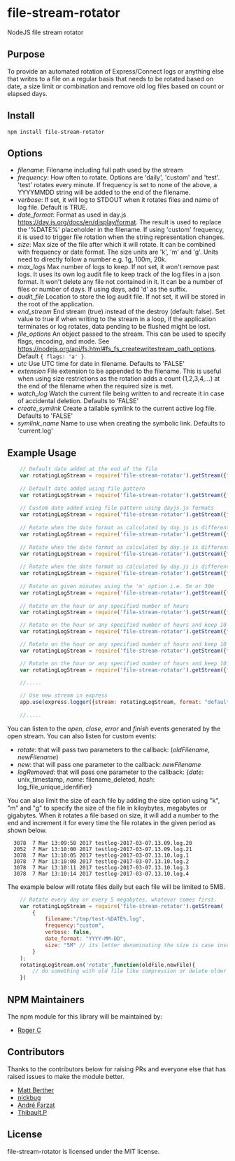 
file-stream-rotator
===================

NodeJS file stream rotator

## Purpose

To provide an automated rotation of Express/Connect logs or anything else that writes to a file on a regular basis that needs to be rotated based on date, a size limit or combination and remove old log files based on count or elapsed days. 

## Install

```
npm install file-stream-rotator
```

## Options

 - *filename*:       Filename including full path used by the stream
 - *frequency*:      How often to rotate. Options are 'daily', 'custom' and 'test'. 'test' rotates every minute.
                     If frequency is set to none of the above, a YYYYMMDD string will be added to the end of the filename.
 - *verbose*:        If set, it will log to STDOUT when it rotates files and name of log file. Default is TRUE.
 - *date_format*:    Format as used in day.js https://day.js.org/docs/en/display/format. The result is used to replace
                     the '%DATE%' placeholder in the filename.
                     If using 'custom' frequency, it is used to trigger file rotation when the string representation changes.
 - *size*:           Max size of the file after which it will rotate. It can be combined with frequency or date format.
                     The size units are 'k', 'm' and 'g'. Units need to directly follow a number e.g. 1g, 100m, 20k.
 - *max_logs*        Max number of logs to keep. If not set, it won't remove past logs. It uses its own log audit file
                     to keep track of the log files in a json format. It won't delete any file not contained in it.
                     It can be a number of files or number of days. If using days, add 'd' as the suffix.
 - *audit_file*      Location to store the log audit file. If not set, it will be stored in the root of the application.
 - *end_stream*      End stream (true) instead of the destroy (default: false). Set value to true if when writing to the
                     stream in a loop, if the application terminates or log rotates, data pending to be flushed might be lost.       
 - *file_options*    An object passed to the stream. This can be used to specify flags, encoding, and mode.
                     See https://nodejs.org/api/fs.html#fs_fs_createwritestream_path_options. Default `{ flags: 'a' }`.             
 - *utc*             Use UTC time for date in filename. Defaults to 'FALSE'
 - *extension*       File extension to be appended to the filename. This is useful when using size restrictions as the rotation
                     adds a count (1,2,3,4,...) at the end of the filename when the required size is met.
 - *watch_log*       Watch the current file being written to and recreate it in case of accidental deletion. Defaults to 'FALSE'
 - *create_symlink*  Create a tailable symlink to the current active log file. Defaults to 'FALSE'
 - *symlink_name*    Name to use when creating the symbolic link. Defaults to 'current.log'
 

## Example Usage
```javascript
    // Default date added at the end of the file
    var rotatingLogStream = require('file-stream-rotator').getStream({filename:"/tmp/test.log", frequency:"daily", verbose: false});
 
    // Default date added using file pattern
    var rotatingLogStream = require('file-stream-rotator').getStream({filename:"/tmp/test-%DATE%.log", frequency:"daily", verbose: false});
 
    // Custom date added using file pattern using dayjs.js formats
    var rotatingLogStream = require('file-stream-rotator').getStream({filename:"/tmp/test-%DATE%.log", frequency:"daily", verbose: false, date_format: "YYYY-MM-DD"});
 
    // Rotate when the date format as calculated by day.js is different (e.g monthly)
    var rotatingLogStream = require('file-stream-rotator').getStream({filename:"/tmp/test-%DATE%.log", frequency:"custom", verbose: false, date_format: "YYYY-MM"});
 
    // Rotate when the date format as calculated by day.js is different (e.g weekly)
    var rotatingLogStream = require('file-stream-rotator').getStream({filename:"/tmp/test-%DATE%.log", frequency:"custom", verbose: false, date_format: "YYYY-ww"});
 
    // Rotate when the date format as calculated by day.js is different (e.g AM/PM)
    var rotatingLogStream = require('file-stream-rotator').getStream({filename:"/tmp/test-%DATE%.log", frequency:"custom", verbose: false, date_format: "YYYY-MM-DD-A"});
 
    // Rotate on given minutes using the 'm' option i.e. 5m or 30m
    var rotatingLogStream = require('file-stream-rotator').getStream({filename:"/tmp/test.log", frequency:"5m", verbose: false});
     
    // Rotate on the hour or any specified number of hours
    var rotatingLogStream = require('file-stream-rotator').getStream({filename:"/tmp/test.log", frequency:"1h", verbose: false});

    // Rotate on the hour or any specified number of hours and keep 10 files
    var rotatingLogStream = require('file-stream-rotator').getStream({filename:"/tmp/test.log", frequency:"1h", verbose: false, max_logs: 10});

    // Rotate on the hour or any specified number of hours and keep 10 days
    var rotatingLogStream = require('file-stream-rotator').getStream({filename:"/tmp/test.log", frequency:"1h", verbose: false, max_logs: "10d"});

    // Rotate on the hour or any specified number of hours and keep 10 days and store the audit file in /tmp/log-audit.json
    var rotatingLogStream = require('file-stream-rotator').getStream({filename:"/tmp/test.log", frequency:"1h", verbose: false, max_logs: "10d", audit_file: "/tmp/log-audit.json"});

    //.....    
    
    // Use new stream in express
    app.use(express.logger({stream: rotatingLogStream, format: "default"}));
    
    //.....

```
    
You can listen to the *open*, *close*, *error* and *finish* events generated by the open stream. You can also listen for custom events:

  * *rotate*: that will pass two parameters to the callback: (*oldFilename*, *newFilename*)
  * *new*: that will pass one parameter to the callback: *newFilename*
  * *logRemoved*: that will pass one parameter to the callback: {*date*: unix_timestamp, *name*: filename_deleted, *hash*: log_file_unique_idenfifier} 
  
You can also limit the size of each file by adding the size option using "k", "m" and "g" to specify the size of the file in kiloybytes, megabytes or gigabytes. When it rotates a file based on size, it will add a number to the end and increment it for every time the file rotates in the given period as shown below.
  
```
  3078  7 Mar 13:09:58 2017 testlog-2017-03-07.13.09.log.20
  2052  7 Mar 13:10:00 2017 testlog-2017-03-07.13.09.log.21
  3078  7 Mar 13:10:05 2017 testlog-2017-03-07.13.10.log.1
  3078  7 Mar 13:10:08 2017 testlog-2017-03-07.13.10.log.2
  3078  7 Mar 13:10:11 2017 testlog-2017-03-07.13.10.log.3
  3078  7 Mar 13:10:14 2017 testlog-2017-03-07.13.10.log.4
```  

  The example below will rotate files daily but each file will be limited to 5MB.
  
```javascript
    // Rotate every day or every 5 megabytes, whatever comes first.
    var rotatingLogStream = require('file-stream-rotator').getStream(
        {
            filename:"/tmp/test-%DATE%.log", 
            frequency:"custom", 
            verbose: false, 
            date_format: "YYYY-MM-DD",
            size: "5M" // its letter denominating the size is case insensitive
        }
    );
    rotatingLogStream.on('rotate',function(oldFile,newFile){
        // do something with old file like compression or delete older than X days.
    })
```

## NPM Maintainers

The npm module for this library will be maintained by:

* [Roger C](http://github.com/rogerc)

## Contributors

Thanks to the contributors below for raising PRs and everyone else that has raised issues to make the module better.

* [Matt Berther](https://github.com/mattberther)
* [nickbug](https://github.com/nickbug)
* [André Farzat](https://github.com/andrefarzat)
* [Thibault.P](https://github.com/DrPlop)

## License

file-stream-rotator is licensed under the MIT license.
